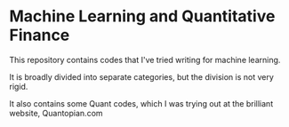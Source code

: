 # Machine Learning and Quantitative Finance
This repository contains codes that I've tried writing for machine learning.

It is broadly divided into separate categories, but the division is not very rigid.

It also contains some Quant codes, which I was trying out at the brilliant website, Quantopian.com
